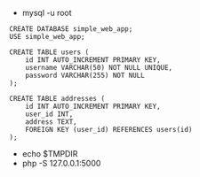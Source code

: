* mysql -u root

```
CREATE DATABASE simple_web_app;
USE simple_web_app;

CREATE TABLE users (
    id INT AUTO_INCREMENT PRIMARY KEY,
    username VARCHAR(50) NOT NULL UNIQUE,
    password VARCHAR(255) NOT NULL
);

CREATE TABLE addresses (
    id INT AUTO_INCREMENT PRIMARY KEY,
    user_id INT,
    address TEXT,
    FOREIGN KEY (user_id) REFERENCES users(id)
);
```

* echo $TMPDIR
* php -S 127.0.0.1:5000
